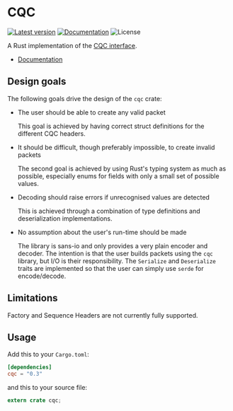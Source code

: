 CQC
===

[![Latest version](https://img.shields.io/crates/v/cqc.svg)](https://crates.io/crates/cqc)
[![Documentation](https://docs.rs/cqc/badge.svg)](https://docs.rs/cqc)
![License](https://img.shields.io/crates/l/cqc.svg)

A Rust implementation of the [CQC
interface](https://stephaniewehner.github.io/SimulaQron/PreBetaDocs/CQCInterface.html).

- [Documentation](https://docs.rs/cqc)

## Design goals

The following goals drive the design of the `cqc` crate:

- The user should be able to create any valid packet

  This goal is achieved by having correct struct definitions for the different
  CQC headers.

- It should be difficult, though preferably impossible, to create invalid
  packets

  The second goal is achieved by using Rust's typing system as much as
  possible, especially enums for fields with only a small set of possible
  values.

- Decoding should raise errors if unrecognised values are detected

  This is achieved through a combination of type definitions and
  deserialization implementations.

- No assumption about the user's run-time should be made

  The library is sans-io and only provides a very plain encoder and decoder.
  The intention is that the user builds packets using the `cqc` library, but
  I/O is their responsibility.  The `Serialize` and `Deserialize` traits are
  implemented so that the user can simply use `serde` for encode/decode.

## Limitations

Factory and Sequence Headers are not currently fully supported.

## Usage

Add this to your `Cargo.toml`:

```toml
[dependencies]
cqc = "0.3"
```

and this to your source file:

```rust
extern crate cqc;
```
